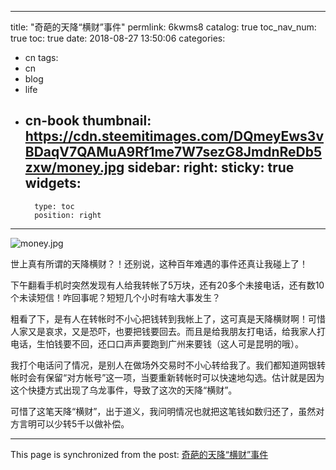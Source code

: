 
---
title: "奇葩的天降“横财”事件"
permlink: 6kwms8
catalog: true
toc_nav_num: true
toc: true
date: 2018-08-27 13:50:06
categories:
- cn
tags:
- cn
- blog
- life
- cn-book
thumbnail: https://cdn.steemitimages.com/DQmeyEws3vBDaqV7QAMuA9Rf1me7W7sezG8JmdnReDb5zxw/money.jpg
sidebar:
    right:
        sticky: true
widgets:
    -
        type: toc
        position: right
---


![money.jpg](https://cdn.steemitimages.com/DQmeyEws3vBDaqV7QAMuA9Rf1me7W7sezG8JmdnReDb5zxw/money.jpg)

世上真有所谓的天降横财？！还别说，这种百年难遇的事件还真让我碰上了！

下午翻看手机时突然发现有人给我转帐了5万块，还有20多个未接电话，还有数10个未读短信！咋回事呢？短短几个小时有啥大事发生？

粗看了下，是有人在转帐时不小心把钱转到我帐上了，这可真是天降横财啊！可惜人家又是哀求，又是恐吓，也要把钱要回去。而且是给我朋友打电话，给我家人打电话，生怕钱要不回，还口口声声要跑到广州来要钱（这人可是昆明的哦）。

我打个电话问了情况，是别人在做场外交易时不小心转给我了。我们都知道网银转帐时会有保留“对方帐号”这一项，当要重新转帐时可以快速地勾选。估计就是因为这个快捷方式出现了乌龙事件，导致了这次的天降“横财”。

可惜了这笔天降“横财”，出于道义，我问明情况也就把这笔钱如数归还了，虽然对方言明可以少转5千以做补偿。

- - -

This page is synchronized from the post: [奇葩的天降“横财”事件](https://steemit.com/@lemooljiang/6kwms8)
